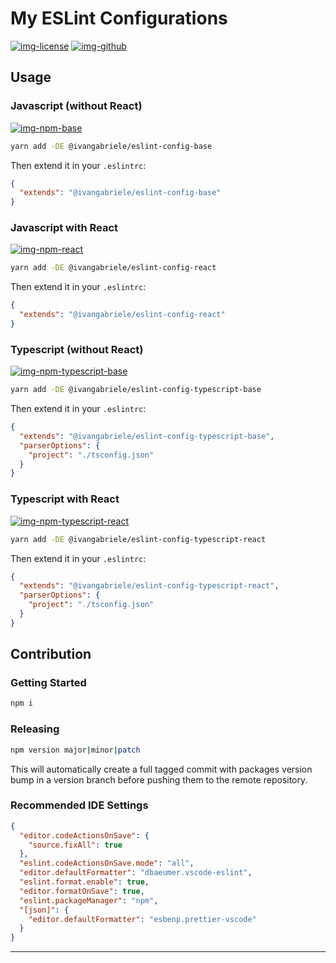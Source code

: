 # My ESLint Configurations

[![img-license]][lnk-license] [![img-github]][lnk-github]

## Usage

### Javascript (without React)

[![img-npm-base]][lnk-npm-base]

```sh
yarn add -DE @ivangabriele/eslint-config-base
```

Then extend it in your `.eslintrc`:

```json
{
  "extends": "@ivangabriele/eslint-config-base"
}
```

### Javascript with React

[![img-npm-react]][lnk-npm-react]

```sh
yarn add -DE @ivangabriele/eslint-config-react
```

Then extend it in your `.eslintrc`:

```json
{
  "extends": "@ivangabriele/eslint-config-react"
}
```

### Typescript (without React)

[![img-npm-typescript-base]][lnk-npm-typescript-base]

```sh
yarn add -DE @ivangabriele/eslint-config-typescript-base
```

Then extend it in your `.eslintrc`:

```json
{
  "extends": "@ivangabriele/eslint-config-typescript-base",
  "parserOptions": {
    "project": "./tsconfig.json"
  }
}
```

### Typescript with React

[![img-npm-typescript-react]][lnk-npm-typescript-react]

```sh
yarn add -DE @ivangabriele/eslint-config-typescript-react
```

Then extend it in your `.eslintrc`:

```json
{
  "extends": "@ivangabriele/eslint-config-typescript-react",
  "parserOptions": {
    "project": "./tsconfig.json"
  }
}
```

## Contribution

### Getting Started

```sh
npm i
```

### Releasing

```sh
npm version major|minor|patch
```

This will automatically create a full tagged commit with packages version bump in a version branch before pushing them
to the remote repository.

### Recommended IDE Settings

```json
{
  "editor.codeActionsOnSave": {
    "source.fixAll": true
  },
  "eslint.codeActionsOnSave.mode": "all",
  "editor.defaultFormatter": "dbaeumer.vscode-eslint",
  "eslint.format.enable": true,
  "editor.formatOnSave": true,
  "eslint.packageManager": "npm",
  "[json]": {
    "editor.defaultFormatter": "esbenp.prettier-vscode"
  }
}
```

---

[img-github]:
  https://img.shields.io/github/workflow/status/ivangabriele/eslint-config/Test%20&%20Publish/main?style=flat-square
[img-license]: https://img.shields.io/github/license/ivangabriele/eslint-config?style=flat-square
[lnk-github]: https://github.com/ivangabriele/eslint-config/actions?query=branch%3Amain++
[lnk-license]: https://github.com/ivangabriele/eslint-config/blob/main/LICENSE
[img-npm-base]: https://img.shields.io/npm/v/@ivangabriele/eslint-config-base?style=flat-square
[lnk-npm-base]: https://www.npmjs.com/package/@ivangabriele/eslint-config-base
[img-npm-react]: https://img.shields.io/npm/v/@ivangabriele/eslint-config-react?style=flat-square
[lnk-npm-react]: https://www.npmjs.com/package/@ivangabriele/eslint-config-react
[img-npm-typescript-base]: https://img.shields.io/npm/v/@ivangabriele/eslint-config-typescript-base?style=flat-square
[lnk-npm-typescript-base]: https://www.npmjs.com/package/@ivangabriele/eslint-config-typescript-base
[img-npm-typescript-react]: https://img.shields.io/npm/v/@ivangabriele/eslint-config-typescript-react?style=flat-square
[lnk-npm-typescript-react]: https://www.npmjs.com/package/@ivangabriele/eslint-config-typescript-react
